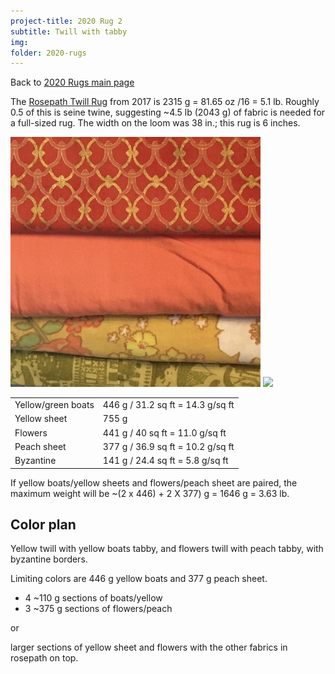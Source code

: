 ```yaml
---
project-title: 2020 Rug 2
subtitle: Twill with tabby
img: 
folder: 2020-rugs
---
```


Back to [2020 Rugs main page](2020-rugs.html)

The [Rosepath Twill Rug](../rosepath-twill/rosepath-twill.html) from 2017 is 2315 g = 81.65 oz /16 = 5.1 lb. Roughly 0.5 of this is seine twine, suggesting ~4.5 lb (2043 g) of fabric is needed for a full-sized rug. The width on the loom was 38 in.; this rug is 6 inches.

![](img/IMG_1041.jpg) ![](IMG_1041-bw.jpg)

<table>
	<tr><td>Yellow/green boats</td><td>446 g / 31.2 sq ft = 14.3 g/sq ft</td></tr>
	<tr><td>Yellow sheet</td><td>755 g</td></tr>
	<tr><td>Flowers</td><td>441 g / 40 sq ft = 11.0 g/sq ft</td></tr>
	<tr><td>Peach sheet</td><td>377 g / 36.9 sq ft = 10.2 g/sq ft</td></tr>
	<tr><td>Byzantine</td><td>141 g / 24.4 sq ft = 5.8 g/sq ft</td></tr>
</table>

If yellow boats/yellow sheets and flowers/peach sheet are paired, the maximum weight will be ~(2 x 446) + 2 X 377) g = 1646 g = 3.63 lb.

## Color plan
Yellow twill with yellow boats tabby, and flowers twill with peach tabby, with byzantine borders.

Limiting colors are 446 g yellow boats and 377 g peach sheet.
* 4 ~110 g sections of boats/yellow
* 3 ~375 g sections of flowers/peach

or

larger sections of yellow sheet and flowers with the other fabrics in rosepath on top.